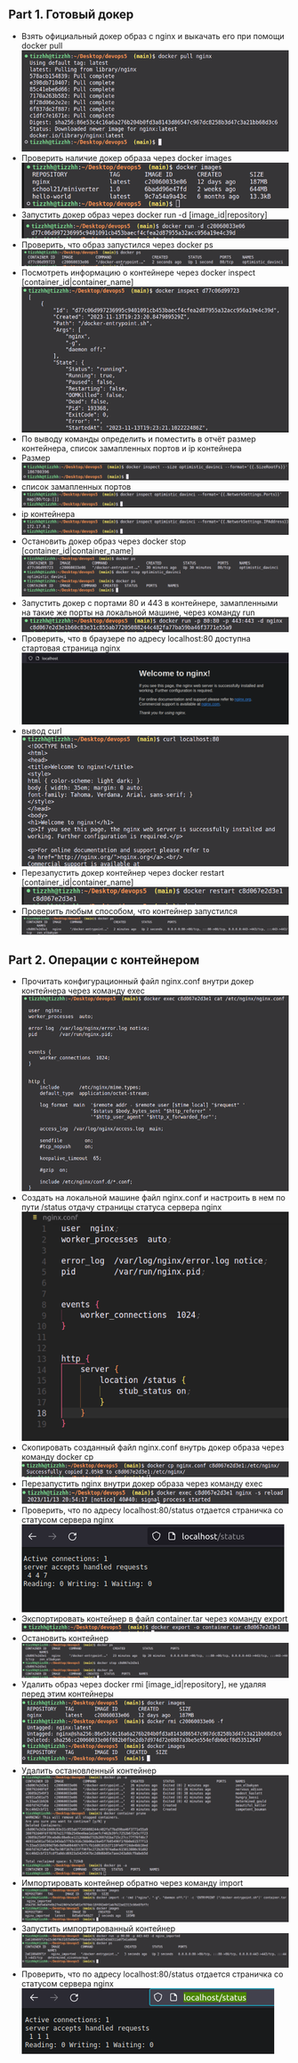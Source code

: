 ## Part 1. Готовый докер
- Взять официальный докер образ с nginx и выкачать его при помощи docker pull
![Part1.1](img/image.png)
- Проверить наличие докер образа через docker images
![Part1.2](img/image-1.png)
- Запустить докер образ через docker run -d [image_id|repository]
![Part1.3](img/image-2.png)
- Проверить, что образ запустился через docker ps
![Part1.4](img/image-3.png)
- Посмотреть информацию о контейнере через docker inspect [container_id|container_name]
![Part1.5](img/image-4.png)
- По выводу команды определить и поместить в отчёт размер контейнера, список замапленных портов и ip контейнера
- Размер
![Part1.6.1](img/image-5.png)
- список замапленных портов
![Part1.6.2](img/image-6.png)
- ip контейнера
![Part1.6.3](img/image-7.png)
- Остановить докер образ через docker stop [container_id|container_name]
![Part1.7](img/image-8.png)
- Запустить докер с портами 80 и 443 в контейнере, замапленными на такие же порты на локальной машине, через команду run
![Part1.8](img/image-9.png)
- Проверить, что в браузере по адресу localhost:80 доступна стартовая страница nginx
![Part1.9](img/image-10.png)
- вывод curl
![Part1.9.1](img/image-10.1.png)
- Перезапустить докер контейнер через docker restart [container_id|container_name]
![Part1.10](img/image-11.png)
- Проверить любым способом, что контейнер запустился
![Part1.11](img/image-12.png)
## Part 2. Операции с контейнером
- Прочитать конфигурационный файл nginx.conf внутри докер контейнера через команду exec
![Part2.1](img/image-13.png)
- Создать на локальной машине файл nginx.conf и настроить в нем по пути /status отдачу страницы статуса сервера nginx
![Part2.2](img/image-14.png)
- Скопировать созданный файл nginx.conf внутрь докер образа через команду docker cp
![Part2.3](img/image-15.png)
- Перезапустить nginx внутри докер образа через команду exec
![Part2.4](img/image-16.png)
- Проверить, что по адресу localhost:80/status отдается страничка со статусом сервера nginx
![Part2.5](img/image-17.png)
- Экспортировать контейнер в файл container.tar через команду export
![Part2.6](img/image-18.png)
- Остановить контейнер
![Part2.7](img/image-19.png)
- Удалить образ через docker rmi [image_id|repository], не удаляя перед этим контейнеры
![Part2.8](img/image-20.png)
- Удалить остановленный контейнер
![Part2.9](img/image-21.png)
- Импортировать контейнер обратно через команду import
![Part2.10](img/image-22.png)
- Запустить импортированный контейнер
![Part2.11](img/image-23.png)
- Проверить, что по адресу localhost:80/status отдается страничка со статусом сервера nginx
![Part2.12](img/image-24.png)